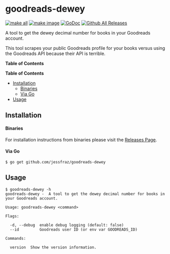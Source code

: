 # goodreads-dewey

[![make all](https://github.com/jessfraz/goodreads-dewey/workflows/make%20all/badge.svg)](https://github.com/jessfraz/goodreads-dewey/actions?query=workflow%3A%22make+all%22)
[![make image](https://github.com/jessfraz/goodreads-dewey/workflows/make%20image/badge.svg)](https://github.com/jessfraz/goodreads-dewey/actions?query=workflow%3A%22make+image%22)
[![GoDoc](https://img.shields.io/badge/godoc-reference-5272B4.svg?style=for-the-badge)](https://godoc.org/github.com/jessfraz/goodreads-dewey)
[![Github All Releases](https://img.shields.io/github/downloads/jessfraz/goodreads-dewey/total.svg?style=for-the-badge)](https://github.com/jessfraz/goodreads-dewey/releases)

A tool to get the dewey decimal number for books in your Goodreads account.

This tool scrapes your public Goodreads profile for your books versus using the
Goodreads API because their API is terrible.

**Table of Contents**

<!-- START doctoc generated TOC please keep comment here to allow auto update -->
<!-- DON'T EDIT THIS SECTION, INSTEAD RE-RUN doctoc TO UPDATE -->
**Table of Contents**

- [Installation](#installation)
    - [Binaries](#binaries)
    - [Via Go](#via-go)
- [Usage](#usage)

<!-- END doctoc generated TOC please keep comment here to allow auto update -->

## Installation

#### Binaries

For installation instructions from binaries please visit the [Releases Page](https://github.com/jessfraz/goodreads-dewey/releases).

#### Via Go

```console
$ go get github.com/jessfraz/goodreads-dewey
```

## Usage

```console
$ goodreads-dewey -h
goodreads-dewey -  A tool to get the dewey decimal number for books in your Goodreads account.

Usage: goodreads-dewey <command>

Flags:

  -d, --debug  enable debug logging (default: false)
  --id         Goodreads user ID (or env var GOODREADS_ID)

Commands:

  version  Show the version information.
```
